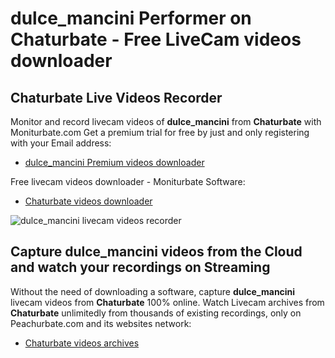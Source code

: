 # dulce_mancini Performer on Chaturbate - Free LiveCam videos downloader

## Chaturbate Live Videos Recorder

Monitor and record livecam videos of **dulce_mancini** from **Chaturbate** with Moniturbate.com
Get a premium trial for free by just and only registering with your Email address:
* [dulce_mancini Premium videos downloader](https://moniturbate.com/request-demo-licence-key.html)

Free livecam videos downloader - Moniturbate Software:
* [Chaturbate videos downloader](https://moniturbate.com/moniturbate-download-software.html)

![dulce_mancini livecam videos recorder](https://peachurnet.com/templates/moniturbate-software.png)


## Capture dulce_mancini videos from the Cloud and watch your recordings on Streaming

Without the need of downloading a software, capture **dulce_mancini** livecam videos from **Chaturbate** 100% online.
Watch Livecam archives from **Chaturbate** unlimitedly from thousands of existing recordings, only on Peachurbate.com and its websites network:
* [Chaturbate videos archives](https://peachurnet.com/)